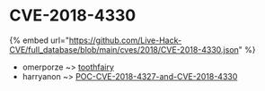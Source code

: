 # CVE-2018-4330
{% embed url="https://github.com/Live-Hack-CVE/full_database/blob/main/cves/2018/CVE-2018-4330.json" %}

* omerporze ~> [toothfairy](https://www.alice-snow.ru/2018/database/cve-2018-4330/toothfairy-omerporze)
* harryanon ~> [POC-CVE-2018-4327-and-CVE-2018-4330](https://www.alice-snow.ru/2018/database/cve-2018-4330/poc-cve-2018-4327-and-cve-2018-4330-harryanon)